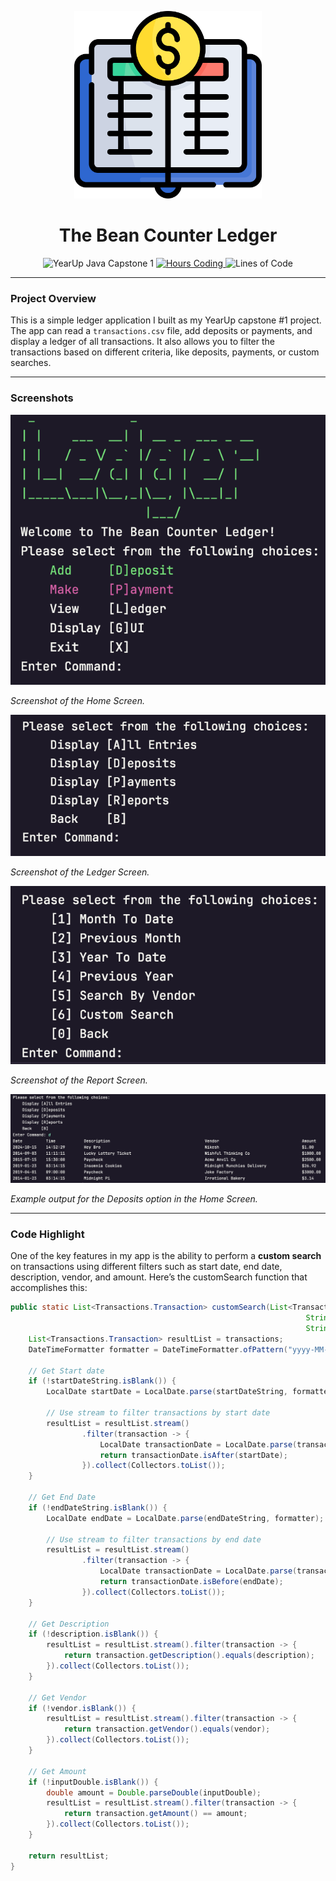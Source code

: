<p align="center">
  <img src="src/main/resources/images/icon.png" alt="Logo" width="300"/>
</p>

<h1 align="center">The Bean Counter Ledger</h1>

<p align="center">
    <img src="https://img.shields.io/badge/YearUp%20Java%20Capstone%201-blueviolet?style=for-the-badge" alt="YearUp Java Capstone 1" />
    <a href="https://wakatime.com/badge/user/018d6ba0-92b9-4fd1-bdc3-7c0f7b3f179c/project/ccdc5d8d-c55f-47ce-a283-1df113eefa3a">
        <img src="https://wakatime.com/badge/user/018d6ba0-92b9-4fd1-bdc3-7c0f7b3f179c/project/ccdc5d8d-c55f-47ce-a283-1df113eefa3a.svg?style=for-the-badge" alt="Hours Coding" />
    </a>
    <img src="https://img.shields.io/badge/lines_of_code-1k-brightgreen?style=for-the-badge" alt="Lines of Code" />
</p>


---

### Project Overview

This is a simple ledger application I built as my YearUp capstone #1 project. 
The app can read a `transactions.csv` file, add deposits or payments, and display a ledger of all transactions. 
It also allows you to filter the transactions based on different criteria, like deposits, payments, or custom searches.

---

### Screenshots
![Home Screen](src/main/resources/images/HomeScreen.png)


*Screenshot of the Home Screen.*

![Ledger Screen](src/main/resources/images/LedgerScreen.png)


*Screenshot of the Ledger Screen.*

![Report Screen](src/main/resources/images/ReportScreen.png)


*Screenshot of the Report Screen.*

![Example Output](src/main/resources/images/outputExample.png)


*Example output for the Deposits option in the Home Screen.*

---

### Code Highlight

One of the key features in my app is the ability to perform a **custom search** on transactions using different filters 
such as start date, end date, description, vendor, and amount. Here’s the customSearch function that accomplishes this:

```java
public static List<Transactions.Transaction> customSearch(List<Transactions.Transaction> transactions,
                                                                  String startDateString, String endDateString,
                                                                  String description, String vendor, String inputDouble) {
    List<Transactions.Transaction> resultList = transactions;
    DateTimeFormatter formatter = DateTimeFormatter.ofPattern("yyyy-MM-dd");

    // Get Start date
    if (!startDateString.isBlank()) {
        LocalDate startDate = LocalDate.parse(startDateString, formatter);

        // Use stream to filter transactions by start date
        resultList = resultList.stream()
                .filter(transaction -> {
                    LocalDate transactionDate = LocalDate.parse(transaction.getDate(), formatter);
                    return transactionDate.isAfter(startDate);
                }).collect(Collectors.toList());
    }

    // Get End Date
    if (!endDateString.isBlank()) {
        LocalDate endDate = LocalDate.parse(endDateString, formatter);

        // Use stream to filter transactions by end date
        resultList = resultList.stream()
                .filter(transaction -> {
                    LocalDate transactionDate = LocalDate.parse(transaction.getDate(), formatter);
                    return transactionDate.isBefore(endDate);
                }).collect(Collectors.toList());
    }

    // Get Description
    if (!description.isBlank()) {
        resultList = resultList.stream().filter(transaction -> {
            return transaction.getDescription().equals(description);
        }).collect(Collectors.toList());
    }

    // Get Vendor
    if (!vendor.isBlank()) {
        resultList = resultList.stream().filter(transaction -> {
            return transaction.getVendor().equals(vendor);
        }).collect(Collectors.toList());
    }

    // Get Amount
    if (!inputDouble.isBlank()) {
        double amount = Double.parseDouble(inputDouble);
        resultList = resultList.stream().filter(transaction -> {
            return transaction.getAmount() == amount;
        }).collect(Collectors.toList());
    }

    return resultList;
}

```
